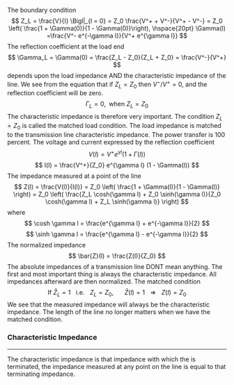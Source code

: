 The boundary condition
$$ Z_L = \frac{V}{I} \Bigl|_{l = 0} = Z_0 \frac{V^+ + V^-}{V^+ - V^-} = Z_0 \left( \frac{1 + \Gamma(0)}{1 - \Gamma(0)}\right), \hspace{20pt} \Gamma(l) =\frac{V^- e^{-\gamma l}}{V^+ e^{\gamma l}}  $$
The reflection coefficient at the load end
$$ \Gamma_L = \Gamma(0) = \frac{Z_L - Z_0}{Z_L + Z_0} = \frac{V^-}{V^+} $$
depends upon the load impedance AND the characteristic impedance of the line. We see from the equation that if $Z_L = Z_0$ then $V^-/V^+=0$, and the reflection coefficient will be zero. 
$$ \Gamma_L = 0, \hspace{5pt} \textrm{when } Z_L = Z_0 $$
The characteristic impedance is therefore very important. The condition $Z_L = Z_0$ is called the matched load condition. The load impedance is matched to the transmission line characteristic impedance.  The power transfer is 100 percent.  The voltage and current expressed by the reflection coefficient
$$ V(l) = V^+ e^{\gamma l} (1 + \Gamma(l)) $$
$$ I(l) = \frac{V^+}{Z_0} e^{\gamma l} (1 - \Gamma(l)) $$
The impedance measured at a point of the line
$$ Z(l) = \frac{V(l)}{I(l)} = Z_0 \left( \frac{1 + \Gamma(l)}{1 - \Gamma(l)} \right) = Z_0 \left( \frac{Z_L \cosh(\gamma l) + Z_0 \sinh(\gamma l)}{Z_0 \cosh(\gamma l) + Z_L \sinh(\gamma l)} \right) $$
where
$$ \cosh \gamma l = \frac{e^{\gamma l} + e^{-\gamma l}}{2} $$
$$ \sinh \gamma l = \frac{e^{\gamma l} - e^{-\gamma l}}{2} $$
The normalized impedance
$$ \bar{Z}(l) = \frac{Z(l)}{Z_0} $$
The absolute impedances of a transmission line DONT mean anything. The first and most important thing is always the characteristic impedance. All impedances afterward are then normalized. The matched condition
$$ \textrm{If } \bar{Z}_L = 1 \hspace{10pt} \textrm{i.e.} \hspace{10pt} Z_L = Z_0, \hspace{20pt} \bar{Z}(l) = 1 \hspace{10pt} \Rightarrow \hspace{10pt} Z(l) = Z_0 $$
We see that the measured impedance will always be the characteristic impedance. The length of the line no longer matters when we have the matched condition. 

### Characteristic Impedance
---
The characteristic impedance is that impedance with which the is terminated, the impedance measured at any point on the line is equal to that terminating impedance. 




 
 